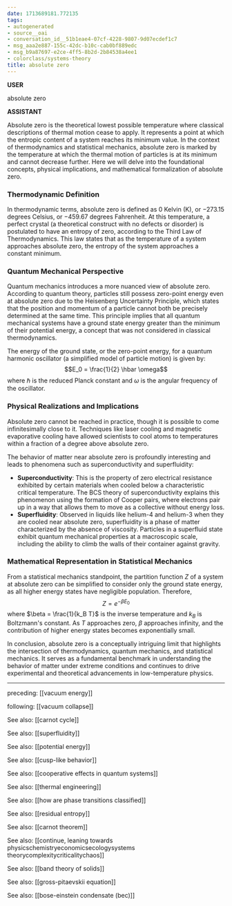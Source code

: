 ```yaml
---
date: 1713689181.772135
tags:
- autogenerated
- source__oai
- conversation_id__51b1eae4-07cf-4228-9807-9d07ecdef1c7
- msg_aaa2e887-155c-42dc-b10c-cab0bf889edc
- msg_b9a87697-e2ce-4ff5-8b2d-2b84538a4ee1
- colorclass/systems-theory
title: absolute zero
---
```


**USER**

absolute zero


**ASSISTANT**

Absolute zero is the theoretical lowest possible temperature where classical descriptions of thermal motion cease to apply. It represents a point at which the entropic content of a system reaches its minimum value. In the context of thermodynamics and statistical mechanics, absolute zero is marked by the temperature at which the thermal motion of particles is at its minimum and cannot decrease further. Here we will delve into the foundational concepts, physical implications, and mathematical formalization of absolute zero.

### Thermodynamic Definition

In thermodynamic terms, absolute zero is defined as $0$ Kelvin (K), or $-273.15$ degrees Celsius, or $-459.67$ degrees Fahrenheit. At this temperature, a perfect crystal (a theoretical construct with no defects or disorder) is postulated to have an entropy of zero, according to the Third Law of Thermodynamics. This law states that as the temperature of a system approaches absolute zero, the entropy of the system approaches a constant minimum.

### Quantum Mechanical Perspective

Quantum mechanics introduces a more nuanced view of absolute zero. According to quantum theory, particles still possess zero-point energy even at absolute zero due to the Heisenberg Uncertainty Principle, which states that the position and momentum of a particle cannot both be precisely determined at the same time. This principle implies that all quantum mechanical systems have a ground state energy greater than the minimum of their potential energy, a concept that was not considered in classical thermodynamics.

The energy of the ground state, or the zero-point energy, for a quantum harmonic oscillator (a simplified model of particle motion) is given by:
$$E_0 = \frac{1}{2} \hbar \omega$$
where $\hbar$ is the reduced Planck constant and $\omega$ is the angular frequency of the oscillator.

### Physical Realizations and Implications

Absolute zero cannot be reached in practice, though it is possible to come infinitesimally close to it. Techniques like laser cooling and magnetic evaporative cooling have allowed scientists to cool atoms to temperatures within a fraction of a degree above absolute zero.

The behavior of matter near absolute zero is profoundly interesting and leads to phenomena such as superconductivity and superfluidity:
- **Superconductivity**: This is the property of zero electrical resistance exhibited by certain materials when cooled below a characteristic critical temperature. The BCS theory of superconductivity explains this phenomenon using the formation of Cooper pairs, where electrons pair up in a way that allows them to move as a collective without energy loss.
- **Superfluidity**: Observed in liquids like helium-4 and helium-3 when they are cooled near absolute zero, superfluidity is a phase of matter characterized by the absence of viscosity. Particles in a superfluid state exhibit quantum mechanical properties at a macroscopic scale, including the ability to climb the walls of their container against gravity.

### Mathematical Representation in Statistical Mechanics

From a statistical mechanics standpoint, the partition function $Z$ of a system at absolute zero can be simplified to consider only the ground state energy, as all higher energy states have negligible population. Therefore,
$$Z = e^{-\beta E_0}$$
where $\beta = \frac{1}{k_B T}$ is the inverse temperature and $k_B$ is Boltzmann's constant. As $T$ approaches zero, $\beta$ approaches infinity, and the contribution of higher energy states becomes exponentially small.

In conclusion, absolute zero is a conceptually intriguing limit that highlights the intersection of thermodynamics, quantum mechanics, and statistical mechanics. It serves as a fundamental benchmark in understanding the behavior of matter under extreme conditions and continues to drive experimental and theoretical advancements in low-temperature physics.


---

preceding: [[vacuum energy]]  


following: [[vacuum collapse]]

See also: [[carnot cycle]]


See also: [[superfluidity]]


See also: [[potential energy]]


See also: [[cusp-like behavior]]


See also: [[cooperative effects in quantum systems]]


See also: [[thermal engineering]]


See also: [[how are phase transitions classified]]


See also: [[residual entropy]]


See also: [[carnot theorem]]


See also: [[continue, leaning towards physicschemistryeconomicsecologysystems theorycomplexitycriticalitychaos]]


See also: [[band theory of solids]]


See also: [[gross-pitaevskii equation]]


See also: [[bose-einstein condensate (bec)]]